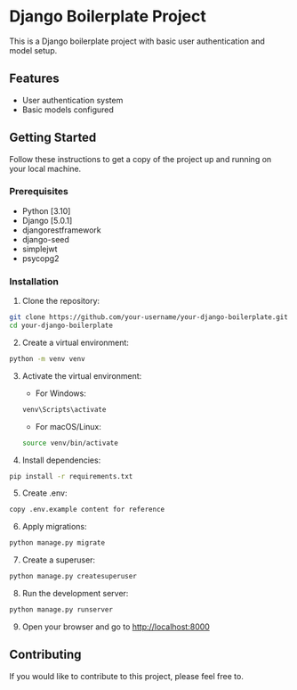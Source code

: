 # Django Boilerplate Project

This is a Django boilerplate project with basic user authentication and model setup.

## Features

- User authentication system
- Basic models configured

## Getting Started

Follow these instructions to get a copy of the project up and running on your local machine.

### Prerequisites

- Python [3.10]
- Django [5.0.1]
- djangorestframework
- django-seed
- simplejwt
- psycopg2

### Installation

1. Clone the repository:

```bash
git clone https://github.com/your-username/your-django-boilerplate.git
cd your-django-boilerplate
```

2. Create a virtual environment:

```bash
python -m venv venv
```

3. Activate the virtual environment:

   - For Windows:

   ```bash
   venv\Scripts\activate
   ```

   - For macOS/Linux:

   ```bash
   source venv/bin/activate
   ```

4. Install dependencies:

```bash
pip install -r requirements.txt
```

5. Create .env:

```bash
copy .env.example content for reference
```

6. Apply migrations:

```bash
python manage.py migrate
```

7. Create a superuser:

```bash
python manage.py createsuperuser
```

8. Run the development server:

```bash
python manage.py runserver
```

9. Open your browser and go to [http://localhost:8000](http://localhost:8000)

## Contributing

If you would like to contribute to this project, please feel free to.
